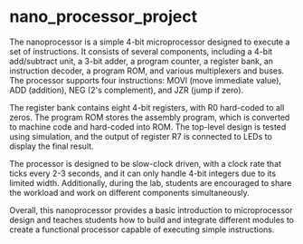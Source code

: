 # nano_processor_project
The nanoprocessor 
is a simple 4-bit microprocessor designed to execute a set of instructions. It consists of several components, including a 4-bit add/subtract unit, a 3-bit adder, a program counter, a register bank, an instruction decoder, a program ROM, and various multiplexers and buses. The processor supports four instructions: MOVI (move immediate value), ADD (addition), NEG (2's complement), and JZR (jump if zero).

The register bank contains eight 4-bit registers, with R0 hard-coded to all zeros. The program ROM stores the assembly program, which is converted to machine code and hard-coded into ROM. The top-level design is tested using simulation, and the output of register R7 is connected to LEDs to display the final result.

The processor is designed to be slow-clock driven, with a clock rate that ticks every 2-3 seconds, and it can only handle 4-bit integers due to its limited width. Additionally, during the lab, students are encouraged to share the workload and work on different components simultaneously.

Overall, this nanoprocessor provides a basic introduction to microprocessor design and teaches students how to build and integrate different modules to create a functional processor capable of executing simple instructions.
